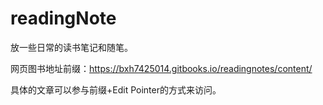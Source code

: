 # readingNote

放一些日常的读书笔记和随笔。

网页图书地址前缀：https://bxh7425014.gitbooks.io/readingnotes/content/

具体的文章可以参与前缀+Edit Pointer的方式来访问。